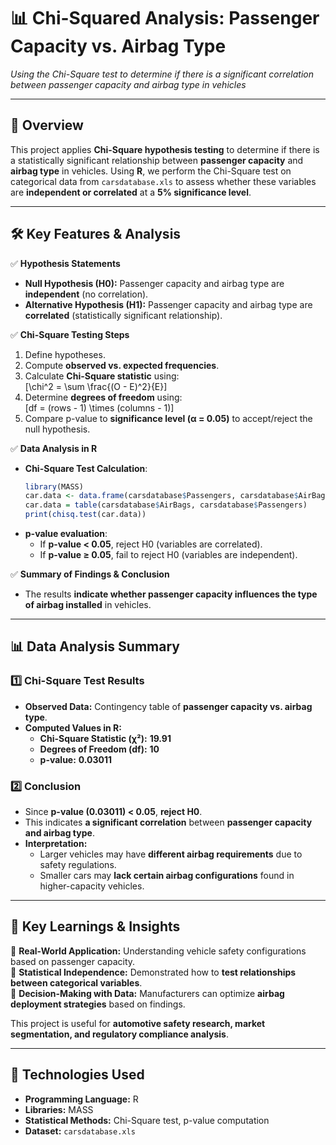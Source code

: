 # 📊 Chi-Squared Analysis: Passenger Capacity vs. Airbag Type  

*Using the Chi-Square test to determine if there is a significant correlation between passenger capacity and airbag type in vehicles*  

---

## 📌 Overview  

This project applies **Chi-Square hypothesis testing** to determine if there is a statistically significant relationship between **passenger capacity** and **airbag type** in vehicles. Using **R**, we perform the Chi-Square test on categorical data from `carsdatabase.xls` to assess whether these variables are **independent or correlated** at a **5% significance level**.  

---

## 🛠 Key Features & Analysis  

✅ **Hypothesis Statements**  
   - **Null Hypothesis (H0):** Passenger capacity and airbag type are **independent** (no correlation).  
   - **Alternative Hypothesis (H1):** Passenger capacity and airbag type are **correlated** (statistically significant relationship).  

✅ **Chi-Square Testing Steps**  
   1. Define hypotheses.  
   2. Compute **observed vs. expected frequencies**.  
   3. Calculate **Chi-Square statistic** using:  
      \[\chi^2 = \sum \frac{(O - E)^2}{E}\]
   4. Determine **degrees of freedom** using:  
      \[df = (rows - 1) \times (columns - 1)\]
   5. Compare p-value to **significance level (α = 0.05)** to accept/reject the null hypothesis.  

✅ **Data Analysis in R**  
   - **Chi-Square Test Calculation**:  
     ```r
     library(MASS)
     car.data <- data.frame(carsdatabase$Passengers, carsdatabase$AirBags)
     car.data = table(carsdatabase$AirBags, carsdatabase$Passengers)
     print(chisq.test(car.data))
     ```  
   - **p-value evaluation**:  
     - If **p-value < 0.05**, reject H0 (variables are correlated).  
     - If **p-value ≥ 0.05**, fail to reject H0 (variables are independent).  

✅ **Summary of Findings & Conclusion**  
   - The results **indicate whether passenger capacity influences the type of airbag installed** in vehicles.  

---

## 📊 Data Analysis Summary  

### 1️⃣ Chi-Square Test Results  

- **Observed Data:** Contingency table of **passenger capacity vs. airbag type**.  
- **Computed Values in R:**  
  - **Chi-Square Statistic (χ²):** **19.91**  
  - **Degrees of Freedom (df):** **10**  
  - **p-value:** **0.03011**  

### 2️⃣ Conclusion  

- Since **p-value (0.03011) < 0.05**, **reject H0**.  
- This indicates **a significant correlation** between **passenger capacity and airbag type**.  
- **Interpretation:**  
  - Larger vehicles may have **different airbag requirements** due to safety regulations.  
  - Smaller cars may **lack certain airbag configurations** found in higher-capacity vehicles.  

---

## 📜 Key Learnings & Insights  

🔹 **Real-World Application:** Understanding vehicle safety configurations based on passenger capacity.  
🔹 **Statistical Independence:** Demonstrated how to **test relationships between categorical variables**.  
🔹 **Decision-Making with Data:** Manufacturers can optimize **airbag deployment strategies** based on findings.  

This project is useful for **automotive safety research, market segmentation, and regulatory compliance analysis**.  

---

## 🔧 Technologies Used  

- **Programming Language:** R  
- **Libraries:** MASS  
- **Statistical Methods:** Chi-Square test, p-value computation  
- **Dataset:** `carsdatabase.xls`  


